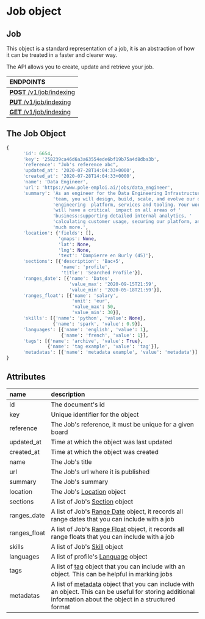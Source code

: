 # Job object

## Job

This object is a standard representation of a job, it is an abstraction of how it can be treated in a faster and clearer way.

The API allows you to create, update and retrieve your job.

| **ENDPOINTS** |
| :--- |
| [**POST** /v1/job/indexing](https://developers.hrflow.ai/api-reference/job-api/post-job) |
| [**PUT** /v1/job/indexing](https://developers.hrflow.ai/api-reference/job-api/put-job) |
| [**GET** /v1/job/indexing](https://developers.hrflow.ai/api-reference/job-api/get-job) |

## The Job Object

```python
{
      'id': 6654,
      'key': '258239ca46d6a3a63554ede6bf19b75a4d8dba3b',
      'reference': "Job's reference abc",
      'updated_at': '2020-07-28T14:04:33+0000',
      'created_at': '2020-07-28T14:04:33+0000',
      'name': 'Data Engineer',
      'url': 'https://www.pole-emploi.ai/jobs/data_engineer',
      'summary': 'As an engineer for the Data Engineering Infrastructure '
                 'team, you will design, build, scale, and evolve our data '
                 'engineering  platform, services and tooling. Your work '
                 'will have a critical  impact on all areas of '
                 'business:supporting detailed internal analytics, '
                 'calculating customer usage, securing our platform, and '
                 'much more.',
      'location': {'fields': [],
                   'gmaps': None,
                   'lat': None,
                   'lng': None,
                   'text': 'Dampierre en Burly (45)'},
      'sections': [{'description': 'Bac+5',
                    'name': 'profile',
                    'title': 'Searched Profile'}],
      'ranges_date': [{'name': 'Dates',
                       'value_max': '2020-09-15T21:59',
                       'value_min': '2020-05-18T21:59'}],
      'ranges_float': [{'name': 'salary',
                        'unit': 'eur',
                        'value_max': 50,
                        'value_min': 30}],
      'skills': [{'name': 'python', 'value': None},
                 {'name': 'spark', 'value': 0.9}],
      'languages': [{'name': 'english', 'value': 1},
                    {'name': 'french', 'value': 1}],
      'tags': [{'name': 'archive', 'value': True},
               {'name': 'tag example', 'value': 'tag'}],
      'metadatas': [{'name': 'metadata example', 'value': 'metadata'}]
}
```

## Attributes

| name | description |
| :--- | :--- |
| id | The document's id |
| key | Unique identifier for the object |
| reference | The Job's reference, it must be unique for a given board |
| updated\_at | Time at which the object was last updated |
| created\_at | Time at which the object was created |
| name | The Job's title |
| url | The Job's url where it is published |
| summary | The Job's summary |
| location | The Job's [Location](https://developers.hrflow.ai/hr-json/trait-objects/location-object) object |
| sections | A list of Job's [Section](https://developers.hrflow.ai/hr-json/job-objects/section-object) object |
| ranges\_date | A list of Job's [Range Date](https://developers.hrflow.ai/hr-json/job-objects/range-date-object) object, it records all range dates that you can include with a job |
| ranges\_float | A list of Job's [Range Float](https://developers.hrflow.ai/hr-json/job-objects/range-float-object) object, it records all range floats that you can include with a job |
| skills | A list of Job's [Skill](https://developers.hrflow.ai/hr-json/trait-objects/skill-object) object |
| languages | A list of profile's [Language](https://developers.hrflow.ai/hr-json/trait-objects/language-object) object |
| tags | A list of [tag](https://developers.hrflow.ai/hr-json/trait-objects/tag-object) object that you can include with an object. This can be helpful in marking jobs |
| metadatas | A list of [metadata](https://developers.hrflow.ai/hr-json/trait-objects/metadata-object) object that you can include with an object. This can be useful for storing additional information about the object in a structured format |

